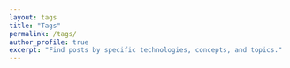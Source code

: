 ```yaml
---
layout: tags
title: "Tags"
permalink: /tags/
author_profile: true
excerpt: "Find posts by specific technologies, concepts, and topics."
---
```

